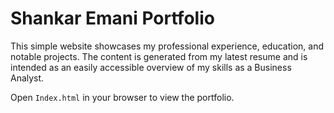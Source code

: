 # Shankar Emani Portfolio

This simple website showcases my professional experience, education, and notable projects. The content is generated from my latest resume and is intended as an easily accessible overview of my skills as a Business Analyst.

Open `Index.html` in your browser to view the portfolio.
